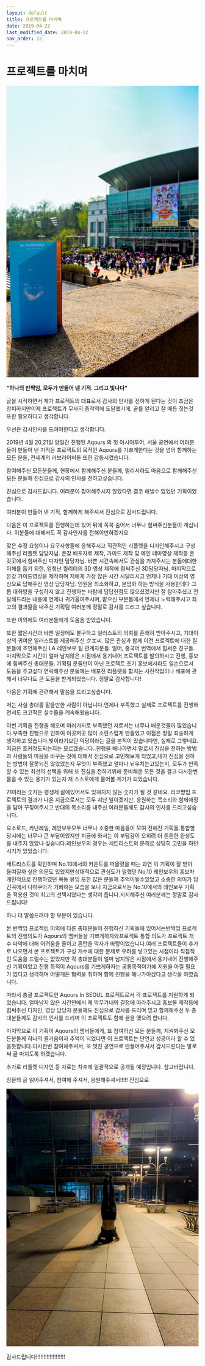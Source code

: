 ```yaml
---
layout: default
title: 프로젝트를 마치며
date: 2019-04-22
last_modified_date: 2019-04-22
nav_order: 12
---
```


# 프로젝트를 마치며

![](/assets/images/190422-01.png)

**“하나의 반짝임, 모두가 만들어 낸 기적. 그리고 빛나다”**

글을 시작하면서 제가 프로젝트의 대표로서 감사의 인사를 전하게 된다는 것이 조금은 창피하지만이제 프로젝트가 무사히 종착역에 도달했기에, 끝를 알리고 잘 매듭 짓는것 또한 필요하다고 생각합니다. 

우선은 감사인사를 드려야한다고 생각합니다.

2019년 4월 20,21일 양일간 진행된 Aqours 의 첫 아시아투어, 서울 공연에서 여러분들이 만들어 낸 기적은 프로젝트의 목적인 Aqours를 기쁘게한다는 것을 넘어 함께하는 모든 분들, 전세계의 러브라이버들 또한 감동시켰습니다.

참여해주신 모든분들께, 현장에서 함께해주신 분들께, 멀리서라도 마음으로 함께해주신모든 분들께 진심으로 감사의 인사를 전하고싶습니다.

진심으로 감사드립니다. 여러분이 참여해주시지 않았다면 결코 해낼수 없었던 기획이었습니다.

여러분이 만들어 낸 기적, 함께하게 해주셔서 진심으로 감사드립니다.

다음은 이 프로젝트를 진행하는데 있어 뒤에 꼭꼭 숨어서 너무나 힘써주신분들이 계십니다. 이분들에 대해서도 꼭 감사인사를 전해야만하겠지요

잦은 수정 요청이나 요구사항들에 응해주시고 직관적인 리플렛을 디자인해주시고 구성해주신 리플렛 담당자님. 온갖 배포자료 제작, 가이드 제작 및 메인 테마영상 제작등 온갖곳에서 힘써주신 디자인 담당자님. 바쁜 시간속에서도 관심을 가져주시는 분들에대한 이해를 돕기 위한, 엄청난 퀄리티의 3D 영상 제작에 힘써주신 3D담당자님. 마지막으로 온갖 가이드영상을 제작하며 저에게 가장 많은 시간 시달리시고 언제나 기대 이상의 영상으로 답해주신 영상 담당자님. 인원을 최소화하고, 분업화 하는 방식을 사용한데다 그룹 대화방을 구성하지 않고 진행하는 바람에 답답한점도 많으셨겠지만 잘 참아주셨고 전달해드리는 내용에 언제나 귀기울여주시며, 맡으신 부분들에서 언제나 노력해주시고 최고의 결과물을 내주신 기획팀 여러분께 정말로 감사를 드리고 싶습니다.

또한 이외에도 여러분들에게 도움을 받았습니다.

또한 짧은시간과 바쁜 일정에도 불구하고 일러스트의 의뢰를 흔쾌히 받아주시고, 기대이상의 귀여운 일러스트를 제공해주신 クエ씨. 많은 관심과 함께 이전 프로젝트에 대한 질문들에 조언해주신 LA 레인보우 팀 관계자분들. 일어, 중국어 번역에서 힘써준 친구들. 마지막으로 시간이 얼마 남지않은 시점에서 용기내어 프로젝트를 발의하시고 진행, 홍보에 힘써주신 총대분들. 기획팀 분들만이 아닌 프로젝트 초기 홍보에서라도 일손으로서 도움을 주고싶다 연락해주신 분들께는 배포전 리플렛을 합치는 사전작업이나 배포에 관해서 너무나도 큰 도움을 받게되었습니다. 정말로 감사합니다!

다음은 기획에 관련해서 말씀을 드리고싶습니다.

저는 사실 총대를 맡을만한 사람이 아닙니다.언제나 부족했고 실제로 프로젝트를 진행하면서도 크고작은 실수들을 계속해왔습니다.

이번 기획을 진행을 해오며 여러가지로 부족했던 저로서는 너무나 배운것들이 많았습니다.부족한 진행으로 인하여 이곳저곳 많이 소란스럽게 만들었고 이점은 정말 죄송하게 생각하고 있습니다.빛이라기보단 악당이라는 글을 본적이 있습니다만, 실제로 그렇네요. 지금은 조커정도되는지는 모르겠습니다..진행을 해나가면서 말로서 진심을 전하는 방법과 사람들의 마음을 바꾸는 것에 대해서 진심으로 고민해보게 되었고,내가 진심을 전하는 방법이 잘못되진 않았었는지 무엇이 부족했고 얼마나 뉘우치는고있는지, 모두가 만족할 수 있는 최선의 선택을 위해 또 진심을 전하기위해 준비해온 모든 것을 걸고 다시한번 물을 수 있는 용기가 있는지 저 스스로에게 물어볼 계기가 되었습니다.

71이라는 숫자는 평생제 삶에있어서도 잊혀지지 않는 숫자가 될 것 같네요. 리코쨩빔 프로젝트의 결과가 나온 지금으로서는 모두 지난 일이겠지만, 응원하는 목소리와 함께애정을 담아 꾸짖어주시고 반대의 목소리를 내주신 여러분들께도 감사의 인사를 드리고싶습니다.

요소로드, 카난레일, 레인보우모두 너무나 소중한 마음들이 모여 전해진 기획들.통합할 당시에는 너무나 큰 부담이었지만 지금에 와서는 이 부담감이 오히려 더 튼튼한 완성도를 내주지 않았나 싶습니다.레인보우의 경우는 세트리스트의 문제로 상당히 고민을 하던 시기가 있었습니다.

세트리스트를 확인하며 No.10에서의 카운트를 떠올렸을 때는 과연 이 기획이 잘 받아 들여질까 싶은 의문도 있었지만상대적으로 관심도가 덜했던 No.10 레인보우의 홍보차 개인적으로 진행하였던 목동 뷰잉 또한 많은 분들께 추억이될수있었고 소중한 의미가 담긴곡에서 나마쿠아가 기뻐하는 모습을 보니 지금으로서는 No.10에서의 레인보우 기획을 적용한 것이 최고의 선택지였다는 생각이 듭니다.지지해주신 여러분께는 정말로 감사드립니다!

하나 더 말씀드려야 할 부분이 있습니다.

본 반짝임 프로젝트 이외에 다른 총대분들이 진행하신 기획들에 있어서는반짝임 프로젝트의 진행의도가 Aqours의 멤버들을 기쁘게하자와프로젝트 통합 의도가 프로젝트 개수 파악에 대해 어려움을 줄이고 혼란을 막자가 바탕이었습니다.여러 프로젝트들이 추가로 나오면서 본 프로젝트가 구성 개수에 대한 문제로 우려를 낳고있는 시점이라 직접적인 도움을 드릴수는 없었지만 각 총대분들이 얼마 남지않은 시점에서 용기내어 진행해주신 기획이었고 진행 목적이 Aqours를 기쁘게하자는 공통목적이기에 지원을 아낄 필요가 없다고 생각하며 어떻게든 협력을 취하며 함께 진행을 해나가야겠다고 생각을 하였습니다.

따라서 총괄 프로젝트인 Aqours In SEOUL 프로젝트로서 각 프로젝트를 지원하게 되었습니다. 얼마남지 않은 시간안에서 제 막무가내의 결정에 따라주시고 홍보물 제작등에 힘써주신 디자인, 영상 담당자 분들께도 진심으로 감사를 드리며 믿고 함께해주신 두 총대분들께도 감사의 인사를 드리며 이 프로젝트도 함께 끝을 맺으려 합니다.

마지막으로 이 기획이 Aqours의 멤버들에게, 또 참여하신 모든 분들께, 지켜봐주신 모든분들께 하나의 즐거움이자 추억이 되었다면 이 프로젝트는 단연코 성공이라 할 수 있을듯합니다.다시한번 참여해주셔서, 또 멋진 공연으로 만들어주셔서 감사드린다는 말로써 글 마치도록 하겠습니다.

추가로 리플렛 디자인 등 자료는 차후에 일괄적으로 공개될 예정입니다. 참고바랍니다.

장문의 글 읽어주셔서, 참여해 주셔서, 응원해주셔서!!!!! 진심으로

![](/assets/images/190422-02.png)

감사드립니다!!!!!!!!!!!!!!!!!!!